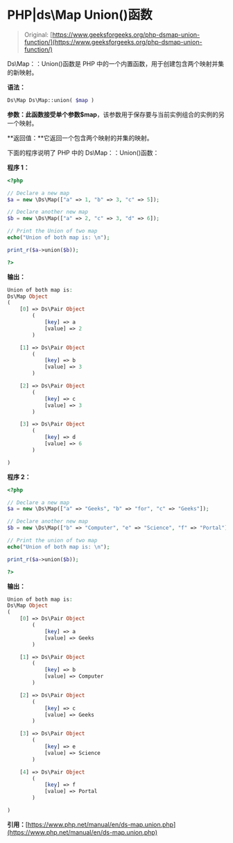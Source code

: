 # PHP|ds\Map Union()函数

> Original: [https://www.geeksforgeeks.org/php-dsmap-union-function/](https://www.geeksforgeeks.org/php-dsmap-union-function/)

Ds\Map：：Union()函数是 PHP 中的一个内置函数，用于创建包含两个映射并集的新映射。

**语法：**

```php
Ds\Map Ds\Map::union( $map )
```

**参数：**此函数接受单个参数**$map**，该参数用于保存要与当前实例组合的实例的另一个映射。

**返回值：**它返回一个包含两个映射的并集的映射。

下面的程序说明了 PHP 中的 Ds\Map：：Union()函数：

**程序 1：**

```php
<?php 

// Declare a new map
$a = new \Ds\Map(["a" => 1, "b" => 3, "c" => 5]); 

// Declare another new map
$b = new \Ds\Map(["a" => 2, "c" => 3, "d" => 6]); 

// Print the Union of two map
echo("Union of both map is: \n"); 

print_r($a->union($b));

?>
```

**输出：**

```php
Union of both map is: 
Ds\Map Object
(
    [0] => Ds\Pair Object
        (
            [key] => a
            [value] => 2
        )

    [1] => Ds\Pair Object
        (
            [key] => b
            [value] => 3
        )

    [2] => Ds\Pair Object
        (
            [key] => c
            [value] => 3
        )

    [3] => Ds\Pair Object
        (
            [key] => d
            [value] => 6
        )

)

```

**程序 2：**

```php
<?php 

// Declare a new map
$a = new \Ds\Map(["a" => "Geeks", "b" => "for", "c" => "Geeks"]); 

// Declare another new map
$b = new \Ds\Map(["b" => "Computer", "e" => "Science", "f" => "Portal"]); 

// Print the union of two map
echo("Union of both map is: \n"); 

print_r($a->union($b));

?>
```

**输出：**

```php
Union of both map is: 
Ds\Map Object
(
    [0] => Ds\Pair Object
        (
            [key] => a
            [value] => Geeks
        )

    [1] => Ds\Pair Object
        (
            [key] => b
            [value] => Computer
        )

    [2] => Ds\Pair Object
        (
            [key] => c
            [value] => Geeks
        )

    [3] => Ds\Pair Object
        (
            [key] => e
            [value] => Science
        )

    [4] => Ds\Pair Object
        (
            [key] => f
            [value] => Portal
        )

)

```

**引用：**[https://www.php.net/manual/en/ds-map.union.php](https://www.php.net/manual/en/ds-map.union.php)